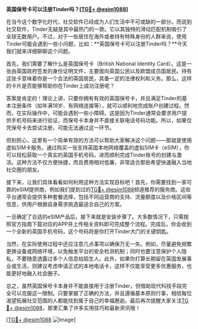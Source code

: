**英国保号卡可以注册Tinder吗？[[TG💪+ @esim1088](https://t.me/s/esim1088)]**

在当今这个数字化时代，社交软件已经成为人们生活中不可或缺的一部分。而说到社交软件，Tinder无疑是其中最热门的一款。它以其独特的滑动匹配机制吸引了全球无数用户。不过，对于一些居住在海外或者持有特殊身份的人群来说，使用Tinder可能会遇到一些小问题，比如：**英国保号卡可以注册Tinder吗？**今天我们就来详细聊聊这个问题。

首先，我们需要了解什么是英国保号卡（British National Identity Card）。这是一张由英国政府签发的身份证明文件，主要面向英国公民以及欧盟成员国居民。持有这张卡意味着你是一个合法的英国居民，具备一定的法律权利和义务。那么，这样的卡片是否能够帮助你在Tinder上成功注册呢？

答案是肯定的！理论上讲，只要你拥有有效的英国保号卡，并且满足Tinder的基本注册条件（如年满18岁、有网络连接等），就可以顺利地完成账户创建过程。然而，在实际操作中，可能会遇到一些小障碍。这是因为Tinder通常会要求用户提供手机号码来进行验证，而保号卡本身并不直接关联电话号码功能。所以，如果仅凭保号卡去尝试注册，可能无法通过这一环节。

但别担心，这里有一个简单有效的方法可以帮助大家解决这个问题——那就是使用虚拟SIM卡服务。通过购买一张支持英国本地网络覆盖的虚拟SIM卡（eSIM），你可以轻松获取一个真实的英国手机号码，进而顺利完成Tinder账号的创建与激活。这种方法不仅方便快捷，而且费用相对低廉，非常适合那些希望快速融入当地社交圈的朋友。

接下来，让我们具体看看如何利用这种方法实现目标吧！首先，你需要找到一家可靠的eSIM提供商，例如我们提到过的[TG💪+ @esim1088](https://t.me/s/esim1088)频道推荐的服务商。这些平台通常会提供多种套餐选择，包括不同运营商的支持、流量额度以及价格区间等信息，供用户根据自身需求挑选最适合自己的方案。

一旦确定了合适的eSIM产品后，接下来就是安装步骤了。大多数情况下，只需按照官方指南下载对应的APP并上传相关资料即可完成整个流程。完成后，你会收到一个全新的英国手机号码，这个号码将是你打开Tinder大门的关键钥匙。

当然，在实际使用过程中还应注意几点事项以确保万无一失。例如，尽量避免频繁更换设备或网络环境，以免触发平台的安全检测机制；同时也要注意保护个人隐私，不要随意透露过多个人信息给陌生人。此外，如果你打算长期留在英国发展事业或生活，则建议考虑申请正式的本地电话卡，这样不仅能享受更多优惠服务，也能更好地融入社会圈子。

总之，虽然英国保号卡本身并不能直接用于注册Tinder，但借助现代科技手段完全可以克服这一限制。只要掌握了正确的方法，并且遵循基本原则行事，相信每位渴望拓展社交范围的人都能找到属于自己的幸福邂逅。最后再次提醒大家关注[TG💪+ @esim1088](https://t.me/s/esim1088)，那里汇集了许多实用技巧和最新资讯哦！

[[TG💪+ @esim1088](https://t.me/s/esim1088) ![Image](https://i.postimg.cc/4NQfJmqS/Snipaste-2025-05-13-00-14-12.png)]